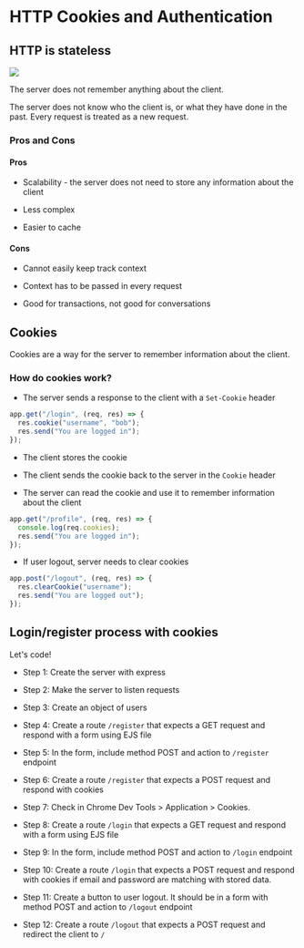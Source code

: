 # HTTP Cookies and Authentication

## HTTP is stateless

![](https://c.tenor.com/pyl5ZM7QeLAAAAAC/dory.gif)

The server does not remember anything about the client.

The server does not know who the client is, or what they have done in the past. Every request is treated as a new request.

### Pros and Cons

#### Pros

- Scalability - the server does not need to store any information about the client

- Less complex

- Easier to cache

#### Cons

- Cannot easily keep track context

- Context has to be passed in every request

- Good for transactions, not good for conversations

## Cookies

Cookies are a way for the server to remember information about the client.

### How do cookies work?

- The server sends a response to the client with a `Set-Cookie` header

```js
app.get("/login", (req, res) => {
  res.cookie("username", "bob");
  res.send("You are logged in");
});
```

- The client stores the cookie

- The client sends the cookie back to the server in the `Cookie` header

- The server can read the cookie and use it to remember information about the client

```js
app.get("/profile", (req, res) => {
  console.log(req.cookies);
  res.send("You are logged in");
});
```

- If user logout, server needs to clear cookies

```js
app.post("/logout", (req, res) => {
  res.clearCookie("username");
  res.send("You are logged out");
});
```

## Login/register process with cookies

Let's code!

- Step 1: Create the server with express

- Step 2: Make the server to listen requests

- Step 3: Create an object of users

- Step 4: Create a route `/register` that expects a GET request and respond with a form using EJS file

- Step 5: In the form, include method POST and action to `/register` endpoint

- Step 6: Create a route `/register` that expects a POST request and respond with cookies

- Step 7: Check in Chrome Dev Tools > Application > Cookies.

- Step 8: Create a route `/login` that expects a GET request and respond with a form using EJS file

- Step 9: In the form, include method POST and action to `/login` endpoint

- Step 10: Create a route `/login` that expects a POST request and respond with cookies if email and password are matching with stored data.

- Step 11: Create a button to user logout. It should be in a form with method POST and action to `/logout` endpoint

- Step 12: Create a route `/logout` that expects a POST request and redirect the client to `/`
